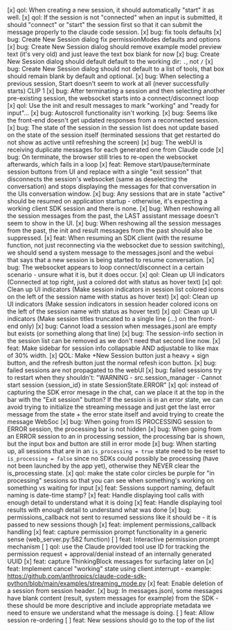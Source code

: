 [x] qol: When creating a new session, it should automatically "start" it as well.
[x] qol: If the session is not "connected" when an input is submitted, it should "connect" or "start" the session first so that it can submit the message properly to the claude code session.
[x] bug: fix tools defaults
[x] bug: Create New Session dialog fix permissionModes defaults and options
[x] bug: Create New Session dialog should remove example model preview text (it's very old) and just leave the text box blank for now
[x] bug: Create New Session dialog should default default to the working dir: `.`, not `/`
[x] bug: Create New Session dialog should not default to a list of tools, that box should remain blank by default and optional.
[x] bug: When selecting a previous session, Start doesn't seem to work at all (never successfully starts) CLIP 1
[x] bug: After terminating a session and then selecting another pre-existing session, the websocket starts into a connect/disconnect loop
[x] qol: Use the init and result messages to mark "working" and "ready for input"...
[x] bug: Autoscroll functionality isn't working.
[x] bug: Seems like the front-end doesn't get updated responses from a reconnected session.
[x] bug: The state of the session in the session list does not update based on the state of the session itself (terminated sessions that get restarted do not show as active until refreshing the screen)
[x] bug: The webUI is receiving duplicate messages for each generated one from Claude code
[x] bug: On terminate, the browser still tries to re-open the websocket afterwards, which fails in a loop
[x] feat: Remove start/pause/terminate session buttons from UI and replace with a single "exit session" that disconnects the session's websocket (same as deselecting the conversation) and stops displaying the messages for that conversation in the UIs conversation window.
[x] bug: Any sessions that are in state "active" should be resumed on application startup - otherwise, it's expecting a working client SDK session and there is none.
[x] bug: When reshowing all the session messages from the past, the LAST assistant message doesn't seem to show in the UI.
[x] bug: When reshowing all the session messages from the past, the init and result messages from the past should also be suppressed.
[x] feat: When resuming an SDK client (with the resume function, not just reconnecting via the websocket due to session switching), we should send a system message to the messages.jsonl and the webui that says that a new session is being started to resume conversation.
[x] bug: The websocket appears to loop connect/disconnect in a certain scenario - unsure what it is, but it does occur.
[x] qol: Clean up UI indicators (Connected at top right, just a colored dot with status as hover text)
[x] qol: Clean up UI indicators (Make session indicators in session list colored icons on the left of the session name with status as hover text)
[x] qol: Clean up UI indicators (Make session indicators in session header colored icons on the left of the session name with status as hover text)
[x] qol: Clean up UI indicators (Make session titles truncated to a single line (...) on the front-end only)
[x] bug: Cannot load a session when messages.jsonl are empty but exists (or something along that line)
[x] bug: The session-info section in the session list can be removed as we don't need that second line now.
[x] feat: Make sidebar for session info collapsable AND adjustable to like max of 30% width.
[x] QOL: Make +New Session button just a heavy + sign button, and the refresh button just the normal refesh icon button.
[x] bug: failed sessions are not propagated to the webUI
[x] bug: failed sessions try to restart when they shouldn't: "WARNING - src.session_manager - Cannot start session {session_id} in state SessionState.ERROR"
[x] qol: instead of capturing the SDK error mesage in the chat, can we place it at the top in the bar with the "Exit session" button? If the session is in an error state, we can avoid trying to initialize the streaming message and just get the last error message from the state + the error state itself and avoid trying to create the message WebSoc
[x] bug: When going from IS PROCESSING session to ERROR session, the processing bar is not hidden
[x] bug: When going from an ERROR session to an in processing session, the processing bar is shown, but the input box and button are still in error mode
[x] bug: When starting up, all sessions that are in an `is_processing = true` state need to be reset to `is_processing = false` since no SDKs could possibly be processing (have not been launched by the app yet), otherwise they NEVER clear the is_processing state.
[x] qol: make the state color circles be purple for "in processing" sessions so that you can see when something's working on something vs waiting for input
[x] feat: Sessions support naming, default naming is date-time stamp?
[x] feat: Handle displaying tool calls with enough detail to understand what it is doing
[x] feat: Handle displaying tool results with enough detail to understand what was done
[x] bug: permissions_callback not sent to resumed sessions like it should be - it is passed to new sessions though
[x] feat: implement permissions_callback handling
[x] feat: capture permission prompt functionality in a generic sense (web_server.py:582 function)
[ ] feat: Interactive permission prompt mechanism
[ ] qol: use the Claude provided tool use ID for tracking the permission request + approval/denial instead of an internally generated UUID
[x] feat: capture ThinkingBlock messages for surfacing later on
[x] feat: Implement cancel "working" state using client.interrupt  - example: https://github.com/anthropics/claude-code-sdk-python/blob/main/examples/streaming_mode.py
[x] feat: Enable deletion of a session from session header.
[x] bug: In messages.jsonl, some messages have blank content (result, system messages for example) from the SDK - these should be more descriptive and include appropriate metadata we need to ensure we understand what the message is doing.
[ ] feat: Allow session re-ordering
[ ] feat: New sessions should go to the top of the list

